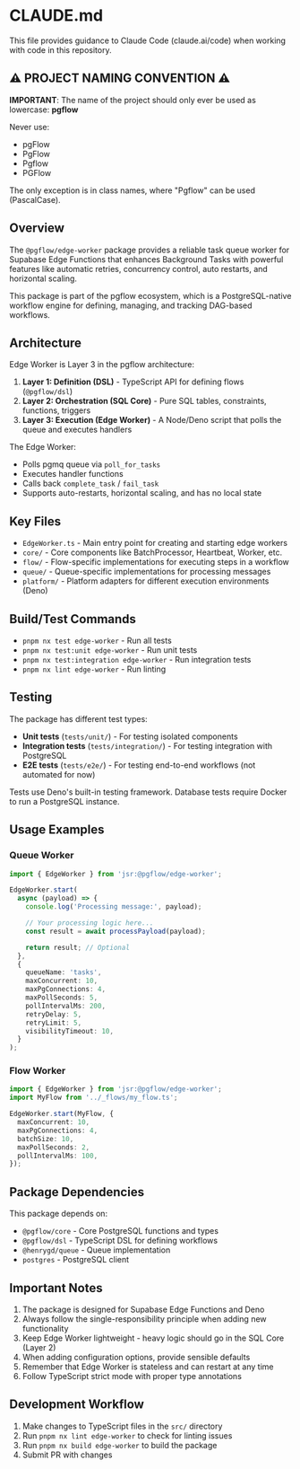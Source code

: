 # CLAUDE.md

This file provides guidance to Claude Code (claude.ai/code) when working with code in this repository.

## ⚠️ PROJECT NAMING CONVENTION ⚠️

**IMPORTANT**: The name of the project should only ever be used as lowercase: **pgflow**

Never use:

- pgFlow
- PgFlow
- Pgflow
- PGFlow

The only exception is in class names, where "Pgflow" can be used (PascalCase).

## Overview

The `@pgflow/edge-worker` package provides a reliable task queue worker for Supabase Edge Functions that enhances Background Tasks with powerful features like automatic retries, concurrency control, auto restarts, and horizontal scaling.

This package is part of the pgflow ecosystem, which is a PostgreSQL-native workflow engine for defining, managing, and tracking DAG-based workflows.

## Architecture

Edge Worker is Layer 3 in the pgflow architecture:

1. **Layer 1: Definition (DSL)** - TypeScript API for defining flows (`@pgflow/dsl`)
2. **Layer 2: Orchestration (SQL Core)** - Pure SQL tables, constraints, functions, triggers
3. **Layer 3: Execution (Edge Worker)** - A Node/Deno script that polls the queue and executes handlers

The Edge Worker:

- Polls pgmq queue via `poll_for_tasks`
- Executes handler functions
- Calls back `complete_task` / `fail_task`
- Supports auto-restarts, horizontal scaling, and has no local state

## Key Files

- `EdgeWorker.ts` - Main entry point for creating and starting edge workers
- `core/` - Core components like BatchProcessor, Heartbeat, Worker, etc.
- `flow/` - Flow-specific implementations for executing steps in a workflow
- `queue/` - Queue-specific implementations for processing messages
- `platform/` - Platform adapters for different execution environments (Deno)

## Build/Test Commands

- `pnpm nx test edge-worker` - Run all tests
- `pnpm nx test:unit edge-worker` - Run unit tests
- `pnpm nx test:integration edge-worker` - Run integration tests
- `pnpm nx lint edge-worker` - Run linting

## Testing

The package has different test types:

- **Unit tests** (`tests/unit/`) - For testing isolated components
- **Integration tests** (`tests/integration/`) - For testing integration with PostgreSQL
- **E2E tests** (`tests/e2e/`) - For testing end-to-end workflows (not automated for now)

Tests use Deno's built-in testing framework. Database tests require Docker to run a PostgreSQL instance.

## Usage Examples

### Queue Worker

```typescript
import { EdgeWorker } from 'jsr:@pgflow/edge-worker';

EdgeWorker.start(
  async (payload) => {
    console.log('Processing message:', payload);

    // Your processing logic here...
    const result = await processPayload(payload);

    return result; // Optional
  },
  {
    queueName: 'tasks',
    maxConcurrent: 10,
    maxPgConnections: 4,
    maxPollSeconds: 5,
    pollIntervalMs: 200,
    retryDelay: 5,
    retryLimit: 5,
    visibilityTimeout: 10,
  }
);
```

### Flow Worker

```typescript
import { EdgeWorker } from 'jsr:@pgflow/edge-worker';
import MyFlow from '../_flows/my_flow.ts';

EdgeWorker.start(MyFlow, {
  maxConcurrent: 10,
  maxPgConnections: 4,
  batchSize: 10,
  maxPollSeconds: 2,
  pollIntervalMs: 100,
});
```

## Package Dependencies

This package depends on:

- `@pgflow/core` - Core PostgreSQL functions and types
- `@pgflow/dsl` - TypeScript DSL for defining workflows
- `@henrygd/queue` - Queue implementation
- `postgres` - PostgreSQL client

## Important Notes

1. The package is designed for Supabase Edge Functions and Deno
1. Always follow the single-responsibility principle when adding new functionality
1. Keep Edge Worker lightweight - heavy logic should go in the SQL Core (Layer 2)
1. When adding configuration options, provide sensible defaults
1. Remember that Edge Worker is stateless and can restart at any time
1. Follow TypeScript strict mode with proper type annotations

## Development Workflow

1. Make changes to TypeScript files in the `src/` directory
2. Run `pnpm nx lint edge-worker` to check for linting issues
3. Run `pnpm nx build edge-worker` to build the package
4. Submit PR with changes
